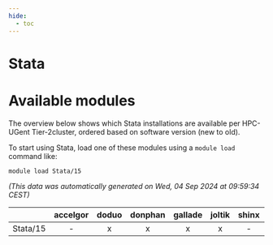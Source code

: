 ```yaml
---
hide:
  - toc
---
```


Stata
=====

# Available modules


The overview below shows which Stata installations are available per HPC-UGent Tier-2cluster, ordered based on software version (new to old).

To start using Stata, load one of these modules using a `module load` command like:

```shell
module load Stata/15
```

*(This data was automatically generated on Wed, 04 Sep 2024 at 09:59:34 CEST)*  

| |accelgor|doduo|donphan|gallade|joltik|shinx|skitty|
| :---: | :---: | :---: | :---: | :---: | :---: | :---: | :---: |
|Stata/15|-|x|x|x|x|-|x|
